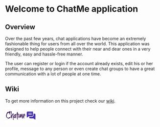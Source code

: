 # **Welcome to ChatMe application**

## Overview
Over the past few years, chat applications have become an extremely fashionable thing for users from all over the world. This application was designed to help people connect with their near and dear ones in a very friendly, easy and hassle-free manner.

The user can register or login if the account already exists, edit his or her profile, message to any person or even create chat groups to have a great communication with a lot of people at one time.

## Wiki
To get more information on this project check our [wiki](https://github.com/BodiaBybliv/ChatMe/wiki).

<img src="https://github.com/BodiaBybliv/ChatMe/blob/development/docs/images/logo.png" width="105" height="50">
